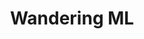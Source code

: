 ---
title: "Wandering ML"
image: "ml.jpg"
description: "A quiet stroll through the edges of machine learning—where theory breathes, and curiosity leads."
style:
    background: "#2a9d8f"
    color: "#fff"
---